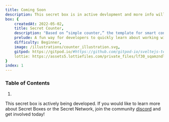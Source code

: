 ```yaml
---
title: Coming Soon
description: This secret box is in active devlopment and more info will be shared with Secret Network community soon!
box: {
    createdAt: 2022-05-02,
    title: Secret Counter,
    description: "Based on “simple counter,” the template for smart contract development on Secret, this box illustrates the basics of querying and modifying contract state using the “getCount” and “increment” messages.",
    prelude: A fun way for developers to quickly learn about working with secret contracts.,
    difficulty: Beginner,
    image: /illustrations/counter_illustration.svg,
    gitpod: https://gitpod.io/#https://github.com/gitpod-io/sveltejs-template,
    lottie: https://assets5.lottiefiles.com/private_files/lf30_sqamzndl.json
}
index: 1
---
```

### Table of Contents
1. 

This secret box is actively being developed. If you would like to learn more about Secret Boxes or the Secret Network, join the community [discord](https://discord.gg/y8dFaXPkUz) and get involved today!